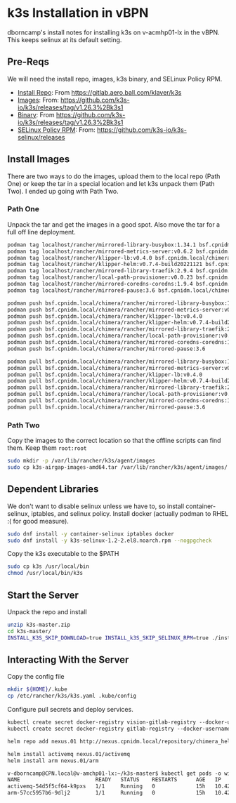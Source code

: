 # k3s Installation in vBPN

dborncamp's install notes for installing k3s on v-acmhp01-lx in the vBPN.
This keeps selinux at its default setting.

## Pre-Reqs

We will need the install repo, images, k3s binary, and SELinux Policy RPM.

- [Install Repo](https://gitlab.aero.ball.com/klaver/k3s/-/archive/master/k3s-master.zip): From https://gitlab.aero.ball.com/klaver/k3s
- [Images](https://github.com/k3s-io/k3s/releases/download/v1.26.3%2Bk3s1/k3s-airgap-images-amd64.tar.gz): From: https://github.com/k3s-io/k3s/releases/tag/v1.26.3%2Bk3s1
- [Binary](https://github.com/k3s-io/k3s/releases/download/v1.26.3%2Bk3s1/k3s): From https://github.com/k3s-io/k3s/releases/tag/v1.26.3%2Bk3s1
- [SELinux Policy RPM](https://github.com/k3s-io/k3s-selinux/releases/download/v1.2.stable.2/k3s-selinux-1.2-2.el8.noarch.rpm): From: https://github.com/k3s-io/k3s-selinux/releases

## Install Images

There are two ways to do the images, upload them to the local repo (Path One) or keep the tar in a special location and let k3s unpack them (Path Two).
I ended up going with Path Two.

### Path One

Unpack the tar and get the images in a good spot.
Also move the tar for a full off line deployment.

```bash
podman tag localhost/rancher/mirrored-library-busybox:1.34.1 bsf.cpnidm.local/chimera/rancher/mirrored-library-busybox:1.34.1
podman tag localhost/rancher/mirrored-metrics-server:v0.6.2 bsf.cpnidm.local/chimera/rancher/mirrored-metrics-server:v0.6.2
podman tag localhost/rancher/klipper-lb:v0.4.0 bsf.cpnidm.local/chimera/rancher/klipper-lb:v0.4.0
podman tag localhost/rancher/klipper-helm:v0.7.4-build20221121 bsf.cpnidm.local/chimera/rancher/klipper-helm:v0.7.4-build20221121
podman tag localhost/rancher/mirrored-library-traefik:2.9.4 bsf.cpnidm.local/chimera/rancher/mirrored-library-traefik:2.9.4
podman tag localhost/rancher/local-path-provisioner:v0.0.23 bsf.cpnidm.local/chimera/rancher/local-path-provisioner:v0.0.23
podman tag localhost/rancher/mirrored-coredns-coredns:1.9.4 bsf.cpnidm.local/chimera/rancher/mirrored-coredns-coredns:1.9.4
podman tag localhost/rancher/mirrored-pause:3.6 bsf.cpnidm.local/chimera/rancher/mirrored-pause:3.6

podman push bsf.cpnidm.local/chimera/rancher/mirrored-library-busybox:1.34.1
podman push bsf.cpnidm.local/chimera/rancher/mirrored-metrics-server:v0.6.2
podman push bsf.cpnidm.local/chimera/rancher/klipper-lb:v0.4.0
podman push bsf.cpnidm.local/chimera/rancher/klipper-helm:v0.7.4-build20221121
podman push bsf.cpnidm.local/chimera/rancher/mirrored-library-traefik:2.9.4
podman push bsf.cpnidm.local/chimera/rancher/local-path-provisioner:v0.0.23
podman push bsf.cpnidm.local/chimera/rancher/mirrored-coredns-coredns:1.9.4
podman push bsf.cpnidm.local/chimera/rancher/mirrored-pause:3.6

podman pull bsf.cpnidm.local/chimera/rancher/mirrored-library-busybox:1.34.1
podman pull bsf.cpnidm.local/chimera/rancher/mirrored-metrics-server:v0.6.2
podman pull bsf.cpnidm.local/chimera/rancher/klipper-lb:v0.4.0
podman pull bsf.cpnidm.local/chimera/rancher/klipper-helm:v0.7.4-build20221121
podman pull bsf.cpnidm.local/chimera/rancher/mirrored-library-traefik:2.9.4
podman pull bsf.cpnidm.local/chimera/rancher/local-path-provisioner:v0.0.23
podman pull bsf.cpnidm.local/chimera/rancher/mirrored-coredns-coredns:1.9.4
podman pull bsf.cpnidm.local/chimera/rancher/mirrored-pause:3.6
```

### Path Two

Copy the images to the correct location so that the offline scripts can find them.
Keep them `root:root`

```bash
sudo mkdir -p /var/lib/rancher/k3s/agent/images
sudo cp k3s-airgap-images-amd64.tar /var/lib/rancher/k3s/agent/images/
```

## Dependent Libraries

We don't want to disable selinux unless we have to, so install container-selinux, iptables, and selinux policy.
Install docker (actually podman to RHEL :( for good measure).

```bash
sudo dnf install -y container-selinux iptables docker
sudo dnf install -y k3s-selinux-1.2-2.el8.noarch.rpm --nogpgcheck
```

Copy the k3s executable to the $PATH

```bash
sudo cp k3s /usr/local/bin
chmod /usr/local/bin/k3s
```

## Start the Server

Unpack the repo and install

```bash
unzip k3s-master.zip
cd k3s-master/
INSTALL_K3S_SKIP_DOWNLOAD=true INSTALL_k3S_SKIP_SELINUX_RPM=true ./install.sh
```

## Interacting With the Server

Copy the config file

```bash
mkdir ${HOME}/.kube
cp /etc/rancher/k3s/k3s.yaml .kube/config
```

Configure pull secrets and deploy services.

```txt
kubectl create secret docker-registry vision-gitlab-registry --docker-username=group_10_bot --docker-password=<token> --docker-email=group_10_bot@cpn.local --docker-server=bsf.cpnidm.local
kubectl create secret docker-registry gitlab-registry --docker-username=group_68_bot1 --docker-password=<token> --docker-email=group_68_bot1@cpn.local --docker-server=bsf.cpnidm.local

helm repo add nexus.01 http://nexus.cpnidm.local/repository/chimera_helm/ --username v-dborncamp

helm install activemq nexus.01/activemq
helm install arm nexus.01/arm

v-dborncamp@CPN.local@v-amchp01-lx:~/k3s-master$ kubectl get pods -o wide
NAME                        READY   STATUS    RESTARTS      AGE   IP           NODE                        NOMINATED NODE   READINESS GATES
activemq-54d5f5cf64-k9pxs   1/1     Running   0             15h   10.42.0.11   v-amchp01-lx.cpnidm.local   <none>           <none>
arm-57cc5957b6-9dlj2        1/1     Running   0             15h   10.42.0.10   v-amchp01-lx.cpnidm.local   <none>           <none>
```
